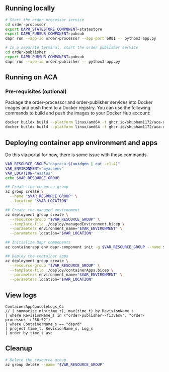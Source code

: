 ## Running locally
```bash
# Start the order processor service
cd order-processor
export DAPR_STATESTORE_COMPONENT=statestore
export DAPR_PUBSUB_COMPONENT=pubsub
dapr run --app-id order-processor --app-port 6001 -- python3 app.py

# In a separate terminal, start the order publisher service
cd order-publisher
export DAPR_PUBSUB_COMPONENT=pubsub
dapr run --app-id order-publisher -- python3 app.py
```

## Running on ACA

### Pre-requisites (optional)

Package the order-processor and order-publisher services into Docker images and push them to a Docker registry. You can use the following commands to build and push the images to your Docker Hub account:

```bash
docker buildx build --platform linux/amd64 -t ghcr.io/shubham1172/aca-dapr-example/order-processor:latest --push ./order-processor
docker buildx build --platform linux/amd64 -t ghcr.io/shubham1172/aca-dapr-example/order-publisher:latest --push ./order-publisher
```

## Deploying container app environment and apps

Do this via portal for now, there is some issue with these commands.

```bash
VAR_RESOURCE_GROUP="dapraca-$(uuidgen | cut -c1-4)"
VAR_ENVIRONMENT="myacaenv"
VAR_LOCATION="eastus"
echo $VAR_RESOURCE_GROUP

## Create the resource group
az group create \
  --name "$VAR_RESOURCE_GROUP" \
  --location "$VAR_LOCATION"

## Create the managed environment
az deployment group create \
  --resource-group "$VAR_RESOURCE_GROUP" \
  --template-file ./deploy/managedEnvironment.bicep \
  --parameters environment_name="$VAR_ENVIRONMENT" \
  --parameters location="$VAR_LOCATION"

## Initialize Dapr components
az containerapp env dapr-component init -g $VAR_RESOURCE_GROUP --name $VAR_ENVIRONMENT 

## Deploy the container apps
az deployment group create \
  --resource-group "$VAR_RESOURCE_GROUP" \
  --template-file ./deploy/containerApps.bicep \
  --parameters environment_name="$VAR_ENVIRONMENT" \
  --parameters location="$VAR_LOCATION"
```

## View logs

```kql
ContainerAppConsoleLogs_CL
// | summarize min(time_t), max(time_t) by RevisionName_s
| where RevisionName_s in ("order-publisher--fi3vasv", "order-processor--c236r52")
| where ContainerName_s == "daprd"
| project time_t, RevisionName_s, Log_s
| order by time_t asc
```

## Cleanup

```bash
# Delete the resource group
az group delete --name "$VAR_RESOURCE_GROUP"
```